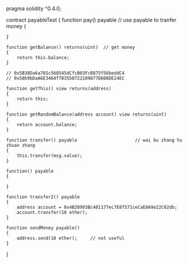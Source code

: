 pragma solidity ^0.4.0;

contract payableTest
{
    function pay() payable    // use payable to tranfer money 
    {
        
    }
    
    function getBalance() returns(uint)  // get money
    {
        return this.balance;
    }
    
    // 0x5B38Da6a701c568545dCfcB03FcB875f56beddC4
    // 0x58b9bDaA6E3464f703550722109877D600DE24EC
    
    function getThis() view returns(address)
    {
        return this;
    }
    
    function getRandomBalance(address account) view returns(uint)
    {
        return account.balance;
    }
    
    function transfer() payable                      // wai bu zhang hu zhuan zhang
    {
        this.transfer(msg.value);
    }
    
    function() payable
    {
        
    }
    
    function transfer2() payable
    {
        address account = 0x4B20993Bc481177ec7E8f571ceCaE8A9e22C02db;
        account.transfer(10 ether);
    }
    
    function sendMoney payable()
    {
        address.send(10 ether);     // not useful
    }
    
}
